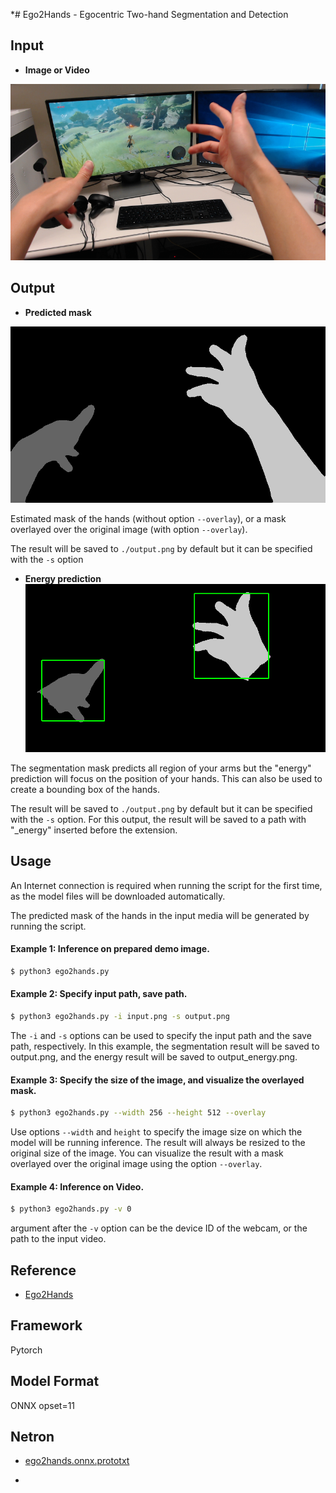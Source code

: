 *# Ego2Hands - Egocentric Two-hand Segmentation and Detection
## Input

* **Image or Video**

![sample image](sample_image.png)


## Output

* **Predicted mask**

![result](output.png)

Estimated mask of the hands (without option ```--overlay```),
or a mask overlayed over the original image (with option ```--overlay```).

The result will be saved to ```./output.png``` by default but it can be specified with the ```-s``` option

* **Energy prediction**
![result_energy](output_energy.png)

The segmentation mask predicts all region of your arms but the "energy" prediction will focus on the position of your hands. This can also be used to create a bounding box of the hands.

The result will be saved to ```./output.png``` by default but it can be specified with the ```-s``` option. For this output, the result will be saved to a path with "_energy" inserted before the extension.

## Usage
An Internet connection is required when running the script for the first time, as the model files will be downloaded automatically.

The predicted mask of the hands in the input media will be generated by running the script.

#### Example 1: Inference on prepared demo image.
```bash
$ python3 ego2hands.py
```

#### Example 2: Specify input path, save path.
```bash
$ python3 ego2hands.py -i input.png -s output.png
```
The ```-i``` and ```-s``` options can be used to specify the input path and the save path, respectively.
In this example, the segmentation result will be saved to output.png, and the energy result will be saved to output_energy.png.

#### Example 3: Specify the size of the image, and visualize the overlayed mask.
```bash
$ python3 ego2hands.py --width 256 --height 512 --overlay
```
Use options ```--width``` and ```height``` to specify the image size on which the model will be running inference.
The result will always be resized to the original size of the image.
You can visualize the result with a mask overlayed over the original image using the option ```--overlay```.

#### Example 4: Inference on Video.
```bash
$ python3 ego2hands.py -v 0
```
argument after the ```-v``` option can be the device ID of the webcam,
or the path to the input video.

## Reference

* [Ego2Hands](https://github.com/AlextheEngineer/Ego2Hands)

## Framework

Pytorch


## Model Format

ONNX opset=11

## Netron

- [ego2hands.onnx.prototxt](https://netron.app/?url=https://storage.googleapis.com/ailia-models/ego2hands/ego2hands.onnx.prototxt)
*